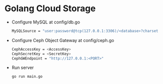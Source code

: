 #  Golang Cloud Storage
- Configure MySQL  at config/db.go

  ```bash
  MySQLSource = "user:password@tcp(127.0.0.1:3306)/<database>?charset=utf8"
  ```

- Configure  Ceph Object Gateway at  config/ceph.go

	```bash
	CephAccessKey = <AccessKey>
	CephSecretKey = <SecretKey>
	CephGWEndpoint = "http://127.0.0.1:<PORT>"
	```
	
- Run server
	```bash
	go run main.go
	```